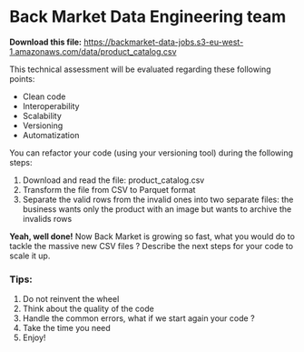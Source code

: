 # Back Market Data Engineering team
**Download this file:** https://backmarket-data-jobs.s3-eu-west-1.amazonaws.com/data/product_catalog.csv

This technical assessment will be evaluated regarding these following points:
- Clean code
- Interoperability
- Scalability
- Versioning
- Automatization

You can refactor your code (using your versioning tool) during the following steps:
1. Download and read the file: product_catalog.csv
2. Transform the file from CSV to Parquet format
3. Separate the valid rows from the invalid ones into two separate files: the business wants only the product with an image but wants to archive the invalids rows 

**Yeah, well done!**
Now Back Market is growing so fast, what you would do to tackle the massive new CSV files ?
Describe the next steps for your code to scale it up.

### **Tips:**
1. Do not reinvent the wheel
2. Think about the quality of the code
3. Handle the common errors, what if we start again your code ?
4. Take the time you need
5. Enjoy!
